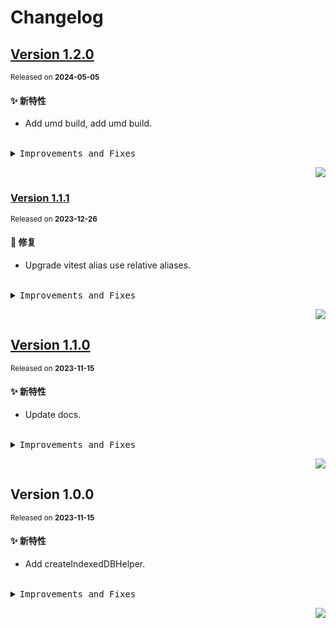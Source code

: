 # Changelog

## [Version&nbsp;1.2.0](https://github.com/eternallycyf/ims-indexed-db/compare/v1.1.1...v1.2.0)

<sup>Released on **2024-05-05**</sup>

#### ✨ 新特性

- Add umd build, add umd build.

<br/>

<details>
<summary><kbd>Improvements and Fixes</kbd></summary>

#### What's improved

- Add umd build ([22439cd](https://github.com/eternallycyf/ims-indexed-db/commit/22439cd))
- Add umd build ([f9dece6](https://github.com/eternallycyf/ims-indexed-db/commit/f9dece6))

</details>

<div align="right">

[![](https://img.shields.io/badge/-BACK_TO_TOP-151515?style=flat-square)](#readme-top)

</div>

### [Version&nbsp;1.1.1](https://github.com/eternallycyf/ims-indexed-db/compare/v1.1.0...v1.1.1)

<sup>Released on **2023-12-26**</sup>

#### 🐛 修复

- Upgrade vitest alias use relative aliases.

<br/>

<details>
<summary><kbd>Improvements and Fixes</kbd></summary>

#### What's fixed

- Upgrade vitest alias use relative aliases ([f112347](https://github.com/eternallycyf/ims-indexed-db/commit/f112347))

</details>

<div align="right">

[![](https://img.shields.io/badge/-BACK_TO_TOP-151515?style=flat-square)](#readme-top)

</div>

## [Version&nbsp;1.1.0](https://github.com/eternallycyf/ims-indexed-db/compare/v1.0.0...v1.1.0)

<sup>Released on **2023-11-15**</sup>

#### ✨ 新特性

- Update docs.

<br/>

<details>
<summary><kbd>Improvements and Fixes</kbd></summary>

#### What's improved

- Update docs ([64bc6ed](https://github.com/eternallycyf/ims-indexed-db/commit/64bc6ed))

</details>

<div align="right">

[![](https://img.shields.io/badge/-BACK_TO_TOP-151515?style=flat-square)](#readme-top)

</div>

## Version&nbsp;1.0.0

<sup>Released on **2023-11-15**</sup>

#### ✨ 新特性

- Add createIndexedDBHelper.

<br/>

<details>
<summary><kbd>Improvements and Fixes</kbd></summary>

#### What's improved

- Add createIndexedDBHelper ([ae78019](https://github.com/eternallycyf/ims-indexed-db/commit/ae78019))

</details>

<div align="right">

[![](https://img.shields.io/badge/-BACK_TO_TOP-151515?style=flat-square)](#readme-top)

</div>
